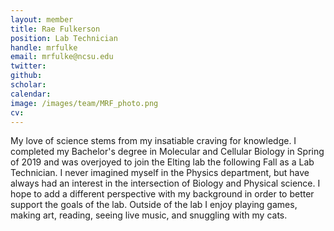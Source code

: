 ```yaml
---
layout: member
title: Rae Fulkerson
position: Lab Technician
handle: mrfulke
email: mrfulke@ncsu.edu
twitter:
github:
scholar:
calendar:
image: /images/team/MRF_photo.png
cv:
---
```


My love of science stems from my insatiable craving for knowledge. I completed my Bachelor's degree in Molecular and Cellular Biology in Spring of 2019 and was overjoyed to join the Elting lab the following Fall as a Lab Technician. I never imagined myself in the Physics department, but have always had an interest in the intersection of Biology and Physical science. I hope to add a different perspective with my background in order to better support the goals of the lab. Outside of the lab I enjoy playing games, making art, reading, seeing live music, and snuggling with my cats.